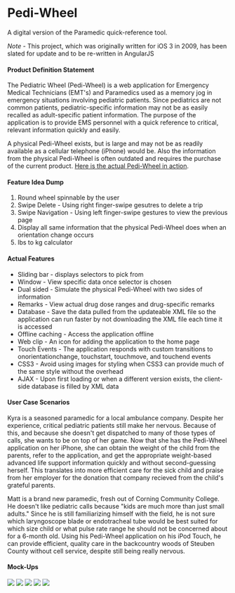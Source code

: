 # Pedi-Wheel
A digital version of the Paramedic quick-reference tool.

*Note* - This project, which was originally written for iOS 3 in 2009, has been slated for update and to be  re-written in AngularJS

#### Product Definition Statement
The Pediatric Wheel (Pedi-Wheel) is a web application for Emergency Medical Technicians (EMT's) and Paramedics used as a memory jog in emergency situations involving pediatric patients. Since pediatrics are not common patients, pediatric-specific information may not be as easily recalled as adult-specific patient information. The purpose of the application is to provide EMS personnel with a quick reference to critical, relevant information quickly and easily.

A physical Pedi-Wheel exists, but is large and may not be as readily available as a cellular telephone (iPhone) would be. Also the information from the physical Pedi-Wheel is often outdated and requires the purchase of the current product. [Here is the actual Pedi-Wheel in action](https://vimeo.com/8114904).

#### Feature Idea Dump
1. Round wheel spinnable by the user
2. Swipe Delete - Using right finger-swipe gesutres to delete a trip
3. Swipe Navigation - Using left finger-swipe gestures to view the previous page
4. Display all same information that the physical Pedi-Wheel does when an orientation change occurs
5. lbs to kg calculator
  
#### Actual Features
- Sliding bar - displays selectors to pick from
- Window -  View specific data once selector is chosen
- Dual sided - Simulate the physical Pedi-Wheel with two sides of information
- Remarks - View actual drug dose ranges and drug-specific remarks
- Database - Save the data pulled from the updateable XML file so the application can run faster by not downloading the XML file each time it is accessed
- Offline caching - Access the application offline
- Web clip - An icon for adding the application to the home page
- Touch Events - The application responds with custom transitions to onorientationchange, touchstart, touchmove, and touchend events
- CSS3 - Avoid using images for styling when CSS3 can provide much of the same style without the overhead
- AJAX - Upon first loading or when a different version exists, the client-side database is filled by XML data

#### User Case Scenarios
Kyra is a seasoned paramedic for a local ambulance company. Despite her experience, critical pediatric patients still make her nervous. Because of this, and because she doesn't get dispatched to many of those types of calls, she wants to be on top of her game. Now that she has the Pedi-Wheel application on her iPhone, she can obtain the weight of the child from the parents, refer to the application, and get the appropriate weight-based advanced life support information quickly and without second-guessing herself. This translates into more efficient care for the sick child and praise from her employer for the donation that company recieved from the child's grateful parents.

Matt is a brand new paramedic, fresh out of Corning Community College. He doesn't like pediatric calls because "kids are much more than just small adults." Since he is still familiarizing himself with the field, he is not sure which laryngoscope blade or endotracheal tube would be best suited for which size child or what pulse rate range he should not be concerned about for a 6-month old. Using his Pedi-Wheel application on his iPod Touch, he can provide efficient, quality care in the backcountry woods of Steuben County without cell service, despite still being really nervous.

#### Mock-Ups
![](images/mock0.png)
![](images/mock1.png)
![](images/mock2.png)
![](images/mock3.png)
![](images/mock4.png)
